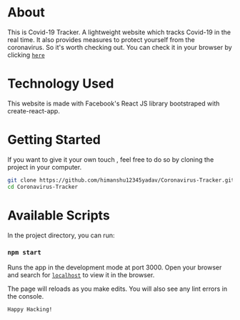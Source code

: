 # About

This is Covid-19 Tracker. A lightweight website which tracks Covid-19 in the real time. It also provides measures to protect yourself from the coronavirus. So it's worth checking out. You can check it in your browser by clicking [`here`](https://himanshu12345yadav.github.io/Coronavirus-Tracker/)

# Technology Used

This website is made with Facebook's React JS library bootstraped with create-react-app.

# Getting Started

If you want to give it your own touch , feel free to do so by cloning the project in your computer.

```bash
git clone https://github.com/himanshu12345yadav/Coronavirus-Tracker.git
cd Coronavirus-Tracker
```

# Available Scripts

In the project directory, you can run:

### `npm start`

Runs the app in the development mode at port 3000. Open your browser and search for [`localhost`](http://localhost:3000) to view it in the browser.

The page will reloads as you make edits. You will also see any lint errors in the console.

`Happy Hacking!`
